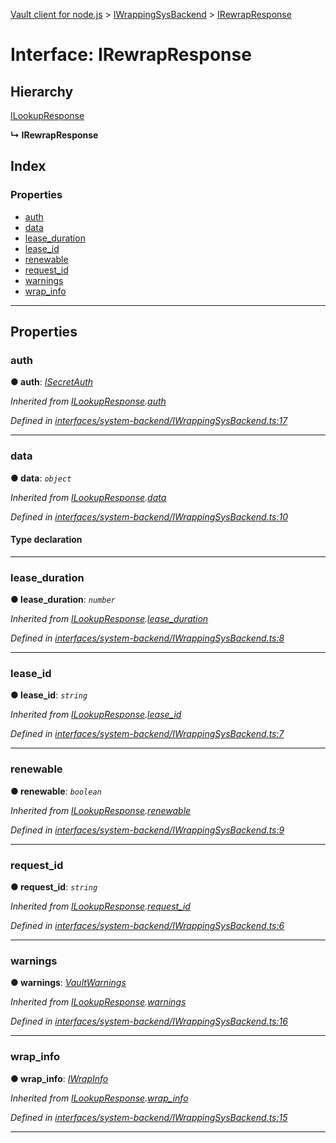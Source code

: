 [Vault client for node.js](../README.md) > [IWrappingSysBackend](../modules/iwrappingsysbackend.md) > [IRewrapResponse](../interfaces/iwrappingsysbackend.irewrapresponse.md)

# Interface: IRewrapResponse

## Hierarchy

 [ILookupResponse](iwrappingsysbackend.ilookupresponse.md)

**↳ IRewrapResponse**

## Index

### Properties

* [auth](iwrappingsysbackend.irewrapresponse.md#auth)
* [data](iwrappingsysbackend.irewrapresponse.md#data)
* [lease_duration](iwrappingsysbackend.irewrapresponse.md#lease_duration)
* [lease_id](iwrappingsysbackend.irewrapresponse.md#lease_id)
* [renewable](iwrappingsysbackend.irewrapresponse.md#renewable)
* [request_id](iwrappingsysbackend.irewrapresponse.md#request_id)
* [warnings](iwrappingsysbackend.irewrapresponse.md#warnings)
* [wrap_info](iwrappingsysbackend.irewrapresponse.md#wrap_info)

---

## Properties

<a id="auth"></a>

###  auth

**● auth**: *[ISecretAuth](isecretauth.md)*

*Inherited from [ILookupResponse](iwrappingsysbackend.ilookupresponse.md).[auth](iwrappingsysbackend.ilookupresponse.md#auth)*

*Defined in [interfaces/system-backend/IWrappingSysBackend.ts:17](https://github.com/theogravity/vault-tacular/blob/560d138/src/interfaces/system-backend/IWrappingSysBackend.ts#L17)*

___
<a id="data"></a>

###  data

**● data**: *`object`*

*Inherited from [ILookupResponse](iwrappingsysbackend.ilookupresponse.md).[data](iwrappingsysbackend.ilookupresponse.md#data)*

*Defined in [interfaces/system-backend/IWrappingSysBackend.ts:10](https://github.com/theogravity/vault-tacular/blob/560d138/src/interfaces/system-backend/IWrappingSysBackend.ts#L10)*

#### Type declaration

___
<a id="lease_duration"></a>

###  lease_duration

**● lease_duration**: *`number`*

*Inherited from [ILookupResponse](iwrappingsysbackend.ilookupresponse.md).[lease_duration](iwrappingsysbackend.ilookupresponse.md#lease_duration)*

*Defined in [interfaces/system-backend/IWrappingSysBackend.ts:8](https://github.com/theogravity/vault-tacular/blob/560d138/src/interfaces/system-backend/IWrappingSysBackend.ts#L8)*

___
<a id="lease_id"></a>

###  lease_id

**● lease_id**: *`string`*

*Inherited from [ILookupResponse](iwrappingsysbackend.ilookupresponse.md).[lease_id](iwrappingsysbackend.ilookupresponse.md#lease_id)*

*Defined in [interfaces/system-backend/IWrappingSysBackend.ts:7](https://github.com/theogravity/vault-tacular/blob/560d138/src/interfaces/system-backend/IWrappingSysBackend.ts#L7)*

___
<a id="renewable"></a>

###  renewable

**● renewable**: *`boolean`*

*Inherited from [ILookupResponse](iwrappingsysbackend.ilookupresponse.md).[renewable](iwrappingsysbackend.ilookupresponse.md#renewable)*

*Defined in [interfaces/system-backend/IWrappingSysBackend.ts:9](https://github.com/theogravity/vault-tacular/blob/560d138/src/interfaces/system-backend/IWrappingSysBackend.ts#L9)*

___
<a id="request_id"></a>

###  request_id

**● request_id**: *`string`*

*Inherited from [ILookupResponse](iwrappingsysbackend.ilookupresponse.md).[request_id](iwrappingsysbackend.ilookupresponse.md#request_id)*

*Defined in [interfaces/system-backend/IWrappingSysBackend.ts:6](https://github.com/theogravity/vault-tacular/blob/560d138/src/interfaces/system-backend/IWrappingSysBackend.ts#L6)*

___
<a id="warnings"></a>

###  warnings

**● warnings**: *[VaultWarnings](../#vaultwarnings)*

*Inherited from [ILookupResponse](iwrappingsysbackend.ilookupresponse.md).[warnings](iwrappingsysbackend.ilookupresponse.md#warnings)*

*Defined in [interfaces/system-backend/IWrappingSysBackend.ts:16](https://github.com/theogravity/vault-tacular/blob/560d138/src/interfaces/system-backend/IWrappingSysBackend.ts#L16)*

___
<a id="wrap_info"></a>

###  wrap_info

**● wrap_info**: *[IWrapInfo](iwrapinfo.md)*

*Inherited from [ILookupResponse](iwrappingsysbackend.ilookupresponse.md).[wrap_info](iwrappingsysbackend.ilookupresponse.md#wrap_info)*

*Defined in [interfaces/system-backend/IWrappingSysBackend.ts:15](https://github.com/theogravity/vault-tacular/blob/560d138/src/interfaces/system-backend/IWrappingSysBackend.ts#L15)*

___

